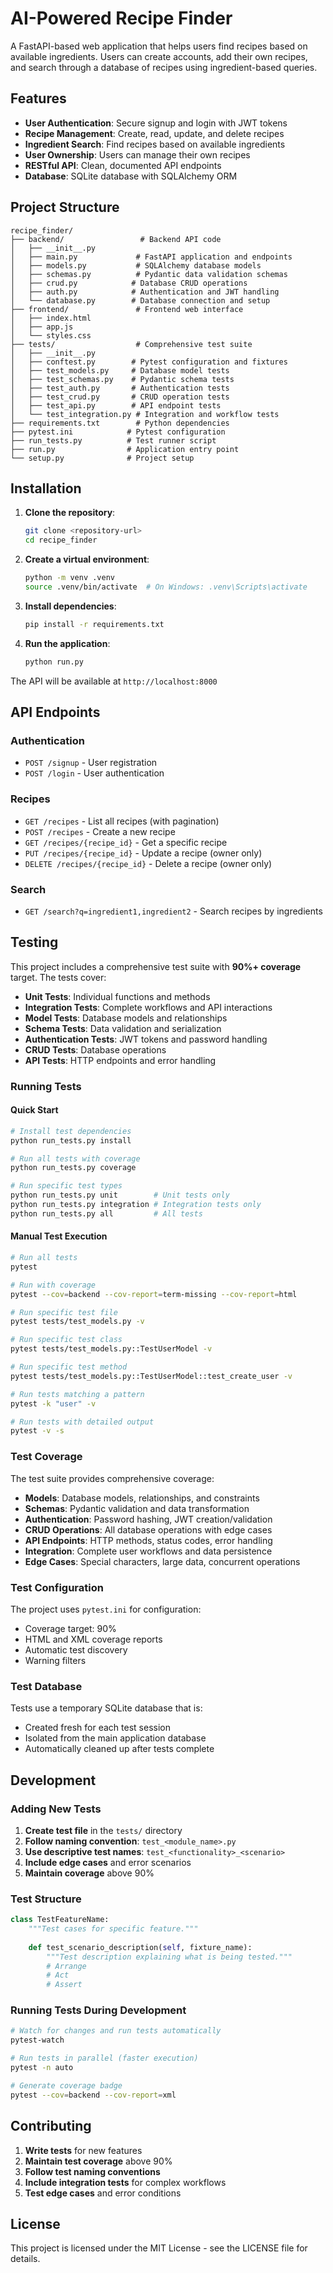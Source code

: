 # AI-Powered Recipe Finder

A FastAPI-based web application that helps users find recipes based on available ingredients. Users can create accounts, add their own recipes, and search through a database of recipes using ingredient-based queries.

## Features

- **User Authentication**: Secure signup and login with JWT tokens
- **Recipe Management**: Create, read, update, and delete recipes
- **Ingredient Search**: Find recipes based on available ingredients
- **User Ownership**: Users can manage their own recipes
- **RESTful API**: Clean, documented API endpoints
- **Database**: SQLite database with SQLAlchemy ORM

## Project Structure

```
recipe_finder/
├── backend/                 # Backend API code
│   ├── __init__.py
│   ├── main.py             # FastAPI application and endpoints
│   ├── models.py           # SQLAlchemy database models
│   ├── schemas.py          # Pydantic data validation schemas
│   ├── crud.py            # Database CRUD operations
│   ├── auth.py            # Authentication and JWT handling
│   └── database.py        # Database connection and setup
├── frontend/               # Frontend web interface
│   ├── index.html
│   ├── app.js
│   └── styles.css
├── tests/                  # Comprehensive test suite
│   ├── __init__.py
│   ├── conftest.py        # Pytest configuration and fixtures
│   ├── test_models.py     # Database model tests
│   ├── test_schemas.py    # Pydantic schema tests
│   ├── test_auth.py       # Authentication tests
│   ├── test_crud.py       # CRUD operation tests
│   ├── test_api.py        # API endpoint tests
│   └── test_integration.py # Integration and workflow tests
├── requirements.txt        # Python dependencies
├── pytest.ini            # Pytest configuration
├── run_tests.py          # Test runner script
├── run.py                # Application entry point
└── setup.py              # Project setup
```

## Installation

1. **Clone the repository**:
   ```bash
   git clone <repository-url>
   cd recipe_finder
   ```

2. **Create a virtual environment**:
   ```bash
   python -m venv .venv
   source .venv/bin/activate  # On Windows: .venv\Scripts\activate
   ```

3. **Install dependencies**:
   ```bash
   pip install -r requirements.txt
   ```

4. **Run the application**:
   ```bash
   python run.py
   ```

The API will be available at `http://localhost:8000`

## API Endpoints

### Authentication
- `POST /signup` - User registration
- `POST /login` - User authentication

### Recipes
- `GET /recipes` - List all recipes (with pagination)
- `POST /recipes` - Create a new recipe
- `GET /recipes/{recipe_id}` - Get a specific recipe
- `PUT /recipes/{recipe_id}` - Update a recipe (owner only)
- `DELETE /recipes/{recipe_id}` - Delete a recipe (owner only)

### Search
- `GET /search?q=ingredient1,ingredient2` - Search recipes by ingredients

## Testing

This project includes a comprehensive test suite with **90%+ coverage** target. The tests cover:

- **Unit Tests**: Individual functions and methods
- **Integration Tests**: Complete workflows and API interactions
- **Model Tests**: Database models and relationships
- **Schema Tests**: Data validation and serialization
- **Authentication Tests**: JWT tokens and password handling
- **CRUD Tests**: Database operations
- **API Tests**: HTTP endpoints and error handling

### Running Tests

#### Quick Start
```bash
# Install test dependencies
python run_tests.py install

# Run all tests with coverage
python run_tests.py coverage

# Run specific test types
python run_tests.py unit        # Unit tests only
python run_tests.py integration # Integration tests only
python run_tests.py all         # All tests
```

#### Manual Test Execution
```bash
# Run all tests
pytest

# Run with coverage
pytest --cov=backend --cov-report=term-missing --cov-report=html

# Run specific test file
pytest tests/test_models.py -v

# Run specific test class
pytest tests/test_models.py::TestUserModel -v

# Run specific test method
pytest tests/test_models.py::TestUserModel::test_create_user -v

# Run tests matching a pattern
pytest -k "user" -v

# Run tests with detailed output
pytest -v -s
```

### Test Coverage

The test suite provides comprehensive coverage:

- **Models**: Database models, relationships, and constraints
- **Schemas**: Pydantic validation and data transformation
- **Authentication**: Password hashing, JWT creation/validation
- **CRUD Operations**: All database operations with edge cases
- **API Endpoints**: HTTP methods, status codes, error handling
- **Integration**: Complete user workflows and data persistence
- **Edge Cases**: Special characters, large data, concurrent operations

### Test Configuration

The project uses `pytest.ini` for configuration:
- Coverage target: 90%
- HTML and XML coverage reports
- Automatic test discovery
- Warning filters

### Test Database

Tests use a temporary SQLite database that is:
- Created fresh for each test session
- Isolated from the main application database
- Automatically cleaned up after tests complete

## Development

### Adding New Tests

1. **Create test file** in the `tests/` directory
2. **Follow naming convention**: `test_<module_name>.py`
3. **Use descriptive test names**: `test_<functionality>_<scenario>`
4. **Include edge cases** and error scenarios
5. **Maintain coverage** above 90%

### Test Structure

```python
class TestFeatureName:
    """Test cases for specific feature."""
    
    def test_scenario_description(self, fixture_name):
        """Test description explaining what is being tested."""
        # Arrange
        # Act
        # Assert
```

### Running Tests During Development

```bash
# Watch for changes and run tests automatically
pytest-watch

# Run tests in parallel (faster execution)
pytest -n auto

# Generate coverage badge
pytest --cov=backend --cov-report=xml
```

## Contributing

1. **Write tests** for new features
2. **Maintain test coverage** above 90%
3. **Follow test naming conventions**
4. **Include integration tests** for complex workflows
5. **Test edge cases** and error conditions

## License

This project is licensed under the MIT License - see the LICENSE file for details.
